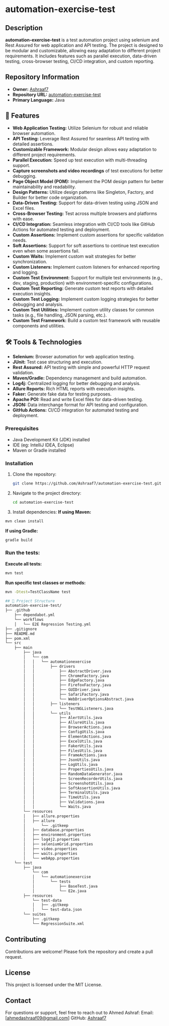 # automation-exercise-test

## Description

**automation-exercise-test** is a test automation project using selenium and Rest Assured for web application and API testing. The project is designed to be modular and customizable, allowing easy adaptation to different project requirements. It includes features such as parallel execution, data-driven testing, cross-browser testing, CI/CD integration, and custom reporting.

## Repository Information

- **Owner:** [Ashraaf7](https://github.com/Ashraaf7)
- **Repository URL:** [automation-exercise-test](https://github.com/Ashraaf7/automation-exercise-test.git)
- **Primary Language:** Java

## 🚀 Features  

- **Web Application Testing:** Utilize Selenium for robust and reliable browser automation.  
- **API Testing:** Leverage Rest Assured for seamless API testing with detailed assertions.   
- **Customizable Framework:** Modular design allows easy adaptation to different project requirements.  
- **Parallel Execution:** Speed up test execution with multi-threading support.  
- **Capture screenshots and video recordings** of test executions for better debugging.
- **Page Object Model (POM):** Implement the POM design pattern for better maintainability and readability.
- **Design Patterns:** Utilize design patterns like Singleton, Factory, and Builder for better code organization.
- **Data-Driven Testing:** Support for data-driven testing using JSON and Excel files.
- **Cross-Browser Testing:** Test across multiple browsers and platforms with ease.
- **CI/CD Integration:** Seamless integration with CI/CD tools like GitHub Actions for automated testing and deployment.
- **Custom Assertions:** Implement custom assertions for specific validation needs.
- **Soft Assertions:** Support for soft assertions to continue test execution even when some assertions fail.
- **Custom Waits:** Implement custom wait strategies for better synchronization.
- **Custom Listeners:** Implement custom listeners for enhanced reporting and logging.
- **Custom Test Environment:** Support for multiple test environments (e.g., dev, staging, production) with environment-specific configurations.
- **Custom Test Reporting:** Generate custom test reports with detailed execution insights.
- **Custom Test Logging:** Implement custom logging strategies for better debugging and analysis.
- **Custom Test Utilities:** Implement custom utility classes for common tasks (e.g., file handling, JSON parsing, etc.).
- **Custom Test Framework:** Build a custom test framework with reusable components and utilities.


## 🛠️ Tools & Technologies  

- **Selenium:** Browser automation for web application testing.  
- **JUnit:** Test case structuring and execution.  
- **Rest Assured:** API testing with simple and powerful HTTP request validation.  
- **Maven/Gradle:** Dependency management and build automation.  
- **Log4j:** Centralized logging for better debugging and analysis.  
- **Allure Reports:** Rich HTML reports with execution insights.
- **Faker:** Generate fake data for testing purposes.
- **Apache POI:** Read and write Excel files for data-driven testing.
- **JSON:** Data interchange format for API testing and configuration.
- **GitHub Actions:** CI/CD integration for automated testing and deployment.


  

### Prerequisites

- Java Development Kit (JDK) installed
- IDE (eg: IntelliJ IDEA, Eclipse)
- Maven or Gradle installed


### Installation

1. Clone the repository:
   ```sh
   git clone https://github.com/Ashraaf7/automation-exercise-test.git
   ```
2. Navigate to the project directory:
   ```sh
   cd automation-exercise-test
   ```
3. Install dependencies:
  **If using Maven:**
  ```bash
  mvn clean install  
  ```
  **If using Gradle:**
  ```bash
  gradle build  
  ```

### Run the tests:
  **Execute all tests:**
   ```bash
  mvn test
  ```
  **Run specific test classes or methods:**
  ```bash
  mvn -Dtest=TestClassName test 
  ```
   
```bash
## 📄 Project Structure
automation-exercise-test/  
├── .github
    ├── dependabot.yml
    └── workflows
    │   └── E2E Regression Testing.yml
├── .gitignore
├── README.md
├── pom.xml
└── src
    ├── main
        ├── java
        │   └── com
        │   │   └── automationexercise
        │   │       ├── drivers
        │   │           ├── AbstractDriver.java
        │   │           ├── ChromeFactory.java
        │   │           ├── EdgeFactory.java
        │   │           ├── FirefoxFactory.java
        │   │           ├── GUIDriver.java
        │   │           ├── SafariFactory.java
        │   │           └── WebDriverOptionsAbstract.java
        │   │       ├── listeners
        │   │           └── TestNGListeners.java
        │   │       └── utils
        │   │           ├── AlertUtils.java
        │   │           ├── AllureUtils.java
        │   │           ├── BrowserActions.java
        │   │           ├── ConfigUtils.java
        │   │           ├── ElementActions.java
        │   │           ├── ExcelUtils.java
        │   │           ├── FakerUtils.java
        │   │           ├── FilesUtils.java
        │   │           ├── FrameActions.java
        │   │           ├── JsonUtils.java
        │   │           ├── LogUtils.java
        │   │           ├── PropertiesUtils.java
        │   │           ├── RandomDataGenerator.java
        │   │           ├── ScreenRecorderUtils.java
        │   │           ├── ScreenshotUtils.java
        │   │           ├── SoftAssertionUtils.java
        │   │           ├── TerminalUtils.java
        │   │           ├── TimeUtils.java
        │   │           ├── Validations.java
        │   │           └── Waits.java
        └── resources
        │   ├── allure.properties
        │   ├── allure
        │       └── .gitkeep
        │   ├── database.properties
        │   ├── environment.properties
        │   ├── log4j2.properties
        │   ├── seleniumGrid.properties
        │   ├── video.properties
        │   ├── waits.properties
        │   └── webApp.properties
    └── test
        ├── java
            └── com
            │   └── automationexercise
            │       └── tests
            │           ├── BaseTest.java
            │           └── E2e.java
        ├── resources
            └── test-data
            │   ├── .gitkeep
            │   └── test-data.json
        └── suites
            ├── .gitkeep
            └── RegressionSuite.xml
```


## Contributing

Contributions are welcome! Please fork the repository and create a pull request.

## License

This project is licensed under the MIT License.

## Contact

For questions or support, feel free to reach out to Ahmed Ashraf:
Email: [ahmedashraaf09@gmail.com]
GitHub: [Ashraaf7](https://github.com/Ashraaf7)



